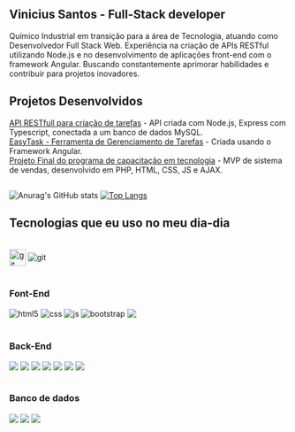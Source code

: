 ## Vinicius Santos - Full-Stack developer

Químico Industrial em transição para a área de Tecnologia, atuando como Desenvolvedor Full Stack Web. Experiência na criação de APIs RESTful utilizando Node.js e no desenvolvimento de aplicações front-end com o framework Angular. Buscando constantemente aprimorar habilidades e contribuir para projetos inovadores.

## Projetos Desenvolvidos

[API RESTfull para criação de tarefas](https://github.com/gladistory/api-easyTask) - API criada com Node.js, Express com Typescript, conectada a um banco de dados MySQL.<br/>
[EasyTask - Ferramenta de Gerenciamento de Tarefas](https://github.com/gladistory/easy-task) - Criada usando o Framework Angular.<br/>
[Projeto Final do programa de capacitação em tecnologia](https://github.com/gladistory/sistema-essential-final) - MVP de sistema de vendas, desenvolvido em PHP, HTML, CSS, JS e AJAX.

## 
![Anurag's GitHub stats](https://github-readme-stats.vercel.app/api?username=gladistory&show_icons=true&theme=radical)
[![Top Langs](https://github-readme-stats.vercel.app/api/top-langs/?username=gladistory&layout=compact)](https://github.com/anuraghazra/github-readme-stats)


## Tecnologias que eu uso no meu dia-dia

<div style="display: inline_block"><br/>
    <img align="center" alt="git" src="https://raw.githubusercontent.com/jmnote/z-icons/master/svg/git.svg" width='30px'/>
    <img align="center" alt="git" src="https://img.shields.io/badge/GitHub-181717.svg?style=for-the-badge&logo=GitHub&logoColor=white"/>
</div><br/>

### Font-End
<div style="display: inline_block">
    <img align="center" alt="html5" src="https://img.shields.io/badge/HTML5-E34F26?style=for-the-badge&logo=html5&logoColor=white"/>
    <img align="center" alt="css" src="https://img.shields.io/badge/CSS3-1572B6?style=for-the-badge&logo=css3&logoColor=white"/>
    <img align="center" alt="js" src="https://img.shields.io/badge/JavaScript-F7DF1E?style=for-the-badge&logo=javascript&logoColor=black"/>
    <img align="center" alt="bootstrap" src="https://img.shields.io/badge/Bootstrap-563D7C?style=for-the-badge&logo=bootstrap&logoColor=white"/>
    <img align="center" src="https://img.shields.io/badge/Angular-0F0F11.svg?style=for-the-badge&logo=Angular&logoColor=white"/>
</div><br/>

### Back-End
<div style="display: inline_block">
     <img align="center"  src="https://img.shields.io/badge/Django-092E20.svg?style=for-the-badge&logo=Django&logoColor=white"/>
     <img align="center"  src="https://img.shields.io/badge/Flask-000000.svg?style=for-the-badge&logo=Flask&logoColor=white"/>
     <img align="center"  src="https://img.shields.io/badge/PHP-777BB4.svg?style=for-the-badge&logo=PHP&logoColor=white"/>
     <img align="center"  src="https://img.shields.io/badge/Node.js-5FA04E.svg?style=for-the-badge&logo=nodedotjs&logoColor=white"/>
     <img align="center"  src="https://img.shields.io/badge/tsnode-3178C6.svg?style=for-the-badge&logo=ts-node&logoColor=white"/>
     <img align="center"  src="https://img.shields.io/badge/Express-000000.svg?style=for-the-badge&logo=Express&logoColor=white"/>
     <img align="center"  src="https://img.shields.io/badge/Postman-FF6C37.svg?style=for-the-badge&logo=Postman&logoColor=white"/>
</div><br/>

### Banco de dados
<div style="display: inline_block">
     <img align="center"  src="https://img.shields.io/badge/MySQL-4479A1.svg?style=for-the-badge&logo=MySQL&logoColor=white"/>
     <img align="center"  src="https://img.shields.io/badge/MongoDB-47A248.svg?style=for-the-badge&logo=MongoDB&logoColor=white"/>
     <img align="center"  src="https://img.shields.io/badge/SQLite-003B57.svg?style=for-the-badge&logo=SQLite&logoColor=white"/>
</div><br/>
